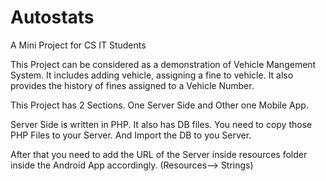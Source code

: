 # Autostats
A Mini Project for CS IT Students

This Project can be considered as a demonstration of Vehicle Mangement System. It includes adding vehicle, assigning a fine to vehicle. It also provides the history of fines assigned to a Vehicle Number.

This Project has 2 Sections. One Server Side and Other one Mobile App.

Server Side is written in PHP. It also has DB files. You need to copy those PHP Files to your Server. And Import the DB to you Server.

After that you need to add the URL of the Server inside resources folder inside the Android App accordingly. (Resources--> Strings)


